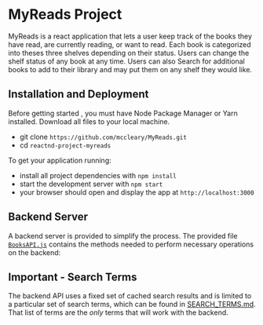 # MyReads Project

MyReads is a react application that lets a user keep track of the books they have read, are currently reading, or want to read. Each book is categorized into theses three shelves depending on their status. Users can change the shelf status of any book at any time. Users can also Search for additional books to add to their library and may put them on any shelf they would like.


## Installation and Deployment

Before getting started , you must have Node Package Manager or Yarn installed. Download all files to your local machine.
* git clone `https://github.com/mccleary/MyReads.git`
* cd `reactnd-project-myreads`

To get your application running:
* install all project dependencies with `npm install`
* start the development server with `npm start`
* your browser should open and display the app at `http://localhost:3000`


## Backend Server

A backend server is provided to simplify the process. The provided file [`BooksAPI.js`](src/BooksAPI.js) contains the methods needed to perform necessary operations on the backend:


## Important - Search Terms
The backend API uses a fixed set of cached search results and is limited to a particular set of search terms, which can be found in [SEARCH_TERMS.md](SEARCH_TERMS.md). That list of terms are the _only_ terms that will work with the backend.
